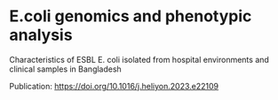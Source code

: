 # E.coli genomics and phenotypic analysis

Characteristics of ESBL E. coli isolated from hospital environments and clinical samples in Bangladesh

Publication: https://doi.org/10.1016/j.heliyon.2023.e22109
